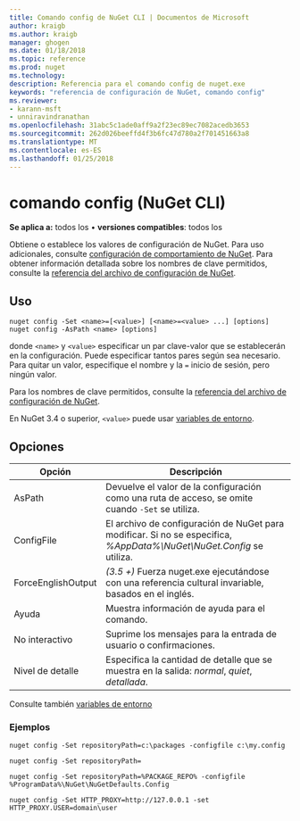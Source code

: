 ```yaml
---
title: Comando config de NuGet CLI | Documentos de Microsoft
author: kraigb
ms.author: kraigb
manager: ghogen
ms.date: 01/18/2018
ms.topic: reference
ms.prod: nuget
ms.technology: 
description: Referencia para el comando config de nuget.exe
keywords: "referencia de configuración de NuGet, comando config"
ms.reviewer:
- karann-msft
- unniravindranathan
ms.openlocfilehash: 31abc5c1ade0aff9a2f23ec89ec7082acedb3653
ms.sourcegitcommit: 262d026beeffd4f3b6fc47d780a2f701451663a8
ms.translationtype: MT
ms.contentlocale: es-ES
ms.lasthandoff: 01/25/2018
---
```

# <a name="config-command-nuget-cli"></a>comando config (NuGet CLI)

**Se aplica a:** todos los &bullet; **versiones compatibles**: todos los

Obtiene o establece los valores de configuración de NuGet. Para uso adicionales, consulte [configuración de comportamiento de NuGet](../consume-packages/configuring-nuget-behavior.md). Para obtener información detallada sobre los nombres de clave permitidos, consulte la [referencia del archivo de configuración de NuGet](../Schema/nuget-config-file.md).

## <a name="usage"></a>Uso

```cli
nuget config -Set <name>=[<value>] [<name>=<value> ...] [options]
nuget config -AsPath <name> [options]
```

donde `<name>` y `<value>` especificar un par clave-valor que se establecerán en la configuración. Puede especificar tantos pares según sea necesario. Para quitar un valor, especifique el nombre y la `=` inicio de sesión, pero ningún valor.

Para los nombres de clave permitidos, consulte la [referencia del archivo de configuración de NuGet](../Schema/nuget-config-file.md).

En NuGet 3.4 o superior, `<value>` puede usar [variables de entorno](cli-ref-environment-variables.md).

## <a name="options"></a>Opciones

| Opción | Descripción |
| --- | --- |
| AsPath | Devuelve el valor de la configuración como una ruta de acceso, se omite cuando `-Set` se utiliza. |
| ConfigFile | El archivo de configuración de NuGet para modificar. Si no se especifica, *%AppData%\NuGet\NuGet.Config* se utiliza. |
| ForceEnglishOutput | *(3.5 +)*  Fuerza nuget.exe ejecutándose con una referencia cultural invariable, basados en el inglés. |
| Ayuda | Muestra información de ayuda para el comando. |
| No interactivo | Suprime los mensajes para la entrada de usuario o confirmaciones. |
| Nivel de detalle | Especifica la cantidad de detalle que se muestra en la salida: *normal*, *quiet*, *detallada*. |

Consulte también [variables de entorno](cli-ref-environment-variables.md)

### <a name="examples"></a>Ejemplos

```cli
nuget config -Set repositoryPath=c:\packages -configfile c:\my.config

nuget config -Set repositoryPath=

nuget config -Set repositoryPath=%PACKAGE_REPO% -configfile %ProgramData%\NuGet\NuGetDefaults.Config

nuget config -Set HTTP_PROXY=http://127.0.0.1 -set HTTP_PROXY.USER=domain\user
```
